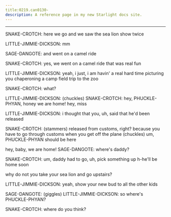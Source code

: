 ```yaml
---
title:0219.can0130-
description: A reference page in my new Starlight docs site.
---
```

----- 
SNAKE-CROTCH: here we go
 and we saw the sea lion show twice
 
LITTLE-JIMMIE-DICKSON: mm
 
SAGE-DANGOTE: and went on a camel ride
 
SNAKE-CROTCH: yes, we went on a camel ride
 that was real fun
 
LITTLE-JIMMIE-DICKSON: yeah, i just, i am havin' a real hard time picturing you chaperoning a 
camp field trip to the zoo
 
SNAKE-CROTCH: what? 
 
LITTLE-JIMMIE-DICKSON: (chuckles) 
SNAKE-CROTCH: hey, PHUCKLE-PHYAN, honey
 we are home! hey, miss
 
LITTLE-JIMMIE-DICKSON: i thought that you, uh, said that he'd been released
 
SNAKE-CROTCH: (stammers) released from customs, right? 
 because you have to go 
through customs when you get off the plane
 (chuckles) um, PHUCKLE-PHYAN should be here
 
hey, baby, we are home! 
SAGE-DANGOTE: where's daddy? 
 
SNAKE-CROTCH: um, daddy had to go, uh, pick something up
 h-he'll be home soon
 
why do not you take your sea lion and go upstairs? 
 
LITTLE-JIMMIE-DICKSON: yeah, show your new bud to all the other kids
 
SAGE-DANGOTE: (giggles) 
LITTLE-JIMMIE-DICKSON: so where's PHUCKLE-PHYAN? 
 
SNAKE-CROTCH: where do you think? 
 
